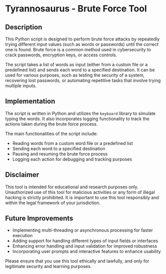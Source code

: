 # Tyrannosaurus - Brute Force Tool

## Description

This Python script is designed to perform brute force attacks by repeatedly trying different input values (such as words or passwords) until the correct one is found. Brute force is a common method used in cybersecurity to crack passwords, encryption keys, or access controls.

The script takes a list of words as input (either from a custom file or a predefined list) and sends each word to a specified destination. It can be used for various purposes, such as testing the security of a system, recovering lost passwords, or automating repetitive tasks that involve trying multiple inputs.

## Implementation

The script is written in Python and utilizes the `keyboard` library to simulate typing the words. It also incorporates logging functionality to track the actions taken during the brute force process.

The main functionalities of the script include:
- Reading words from a custom word file or a predefined list
- Sending each word to a specified destination
- Pausing and resuming the brute force process
- Logging each action for debugging and tracking purposes

## Disclaimer

This tool is intended for educational and research purposes only. Unauthorized use of this tool for malicious activities or any form of illegal hacking is strictly prohibited. It is important to use this tool responsibly and within the legal framework of your jurisdiction.

## Future Improvements

- Implementing multi-threading or asynchronous processing for faster execution
- Adding support for handling different types of input fields or interfaces
- Enhancing error handling and input validation for improved robustness
- Incorporating user prompts and interactive features to enhance usability

Please ensure that you use this tool ethically and lawfully, and only for legitimate security and learning purposes.
